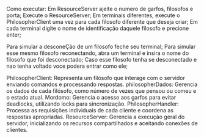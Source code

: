 Como executar:
Em ResourceServer ajeite o numero de garfos, filosofos e porta;
Execute o ResourceServer;
Em terminais diferentes, execute o PhilosopherClient uma vez para cada filosofo diferente que deseja criar;
Em cada terminal digite o nome de identificação daquele filosofo e precione enter;

Para simular a desconeÇão de um filosofo feche seu terminal;
Para simular esse mesmo filosofo reconectando, abra um terminal e insira o nome do filosofo que foi desconectado;
Caso esse filosofo tenha se desconectado e nao tenha voltado voce podera entrar como ele;



PhilosopherClient: Representa um filósofo que interage com o servidor enviando comandos e processando respostas.
philosopherDados: Gerencia os dados de cada filósofo, como número de vezes que pensou ou comeu e o estado atual.
Mordomo: Gerencia o acesso aos garfos para evitar deadlocks, utilizando locks para sincronização.
PhilosopherHandler: Processa as requisições individuais de cada cliente e coordena as respostas apropriadas.
ResourceServer: Gerencia a execução geral do servidor, inicializando os recursos compartilhados e aceitando conexões de clientes.
